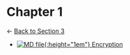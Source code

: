 # Chapter 1

← [Back to Section 3](..)

- [![MD file](https://img.icons8.com/windows/512/4a90e2/regular-document.png){:height="1em"} Encryption](encryption.html)
